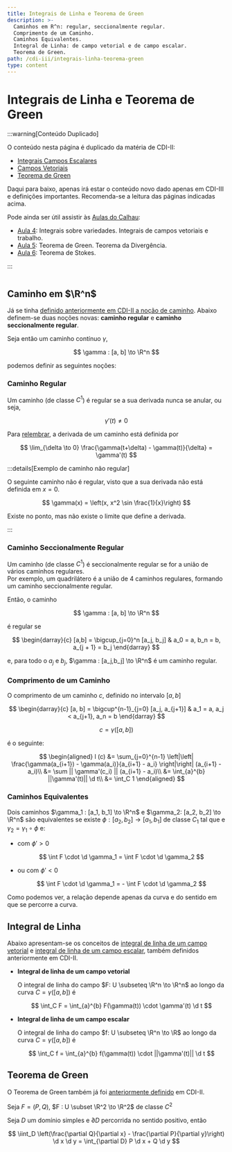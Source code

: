 ```yaml
---
title: Integrais de Linha e Teorema de Green
description: >-
  Caminhos em R^n: regular, seccionalmente regular.
  Comprimento de um Caminho.
  Caminhos Equivalentes.
  Integral de Linha: de campo vetorial e de campo escalar.
  Teorema de Green.
path: /cdi-iii/integrais-linha-teorema-green
type: content
---
```


# Integrais de Linha e Teorema de Green

:::warning[Conteúdo Duplicado]

O conteúdo nesta página é duplicado da matéria de CDI-II:

- [Integrais Campos Escalares](/cdi-ii/extremos-condicionados)
- [Campos Vetoriais](/cdi-ii/campos-vetoriais)
- [Teorema de Green](/cdi-ii/teorema-de-green)

Daqui para baixo, apenas irá estar o conteúdo novo dado apenas em CDI-III e definições importantes.
Recomenda-se a leitura das páginas indicadas acima.

Pode ainda ser útil assistir às [Aulas do Calhau](https://drive.google.com/file/d/14Yzlr4939W5MQlrLWIhWF8v97GHaA1l4/view?usp=sharing):

- [Aula 4](https://youtu.be/8yIDYS_R0_o): Integrais sobre variedades. Integrais de campos vetoriais e trabalho.
- [Aula 5](https://youtu.be/l8llkzx-E7c): Teorema de Green. Teorema da Divergência.
- [Aula 6](https://youtu.be/Su1RXp9mbCc): Teorema de Stokes.

:::

```toc

```

## Caminho em $\R^n$

Já se tinha [definido anteriormente em CDI-II a noção de caminho](/cdi-ii/conjunto-de-nivel#caminho-em-rⁿ).
Abaixo definem-se duas noções novas: **caminho regular** e **caminho seccionalmente regular**.

Seja então um caminho contínuo $\gamma$,

$$
\gamma : [a, b] \to \R^n
$$

podemos definir as seguintes noções:

### Caminho Regular

Um caminho (de classe $C^1$) é regular se a sua derivada nunca se anular, ou seja,

$$
\gamma'(t) \ne 0
$$

Para [relembrar](/cdi-ii/conjunto-de-nivel#derivada-de-um-caminho), a derivada de um caminho está definida por

$$
\lim_{\delta \to 0} \frac{\gamma(t+\delta) - \gamma(t)}{\delta} = \gamma'(t)
$$

:::details[Exemplo de caminho não regular]

O seguinte caminho não é regular, visto que a sua derivada não está definida em $x=0$.

$$
\gamma(x) = \left(x, x^2 \sin \frac{1}{x}\right)
$$

Existe no ponto, mas não existe o limite que define a derivada.

:::

### Caminho Seccionalmente Regular

Um caminho (de classe $C^1$) é seccionalmente regular se for a união de vários caminhos regulares.  
Por exemplo, um quadrilátero é a união de 4 caminhos regulares, formando um caminho seccionalmente regular.

Então, o caminho

$$
\gamma : [a, b] \to \R^n
$$

é regular se

$$
\begin{darray}{c}
[a,b] = \bigcup_{j=0}^n [a_j, b_j] & a_0 = a, b_n = b, a_{j + 1} = b_j
\end{darray}
$$

e, para todo o $a_j$ e $b_j$, $\gamma : [a_j,b_j] \to \R^n$ é um caminho regular.

### Comprimento de um Caminho

O comprimento de um caminho $c$, definido no intervalo $[a,b]$

$$
\begin{darray}{c}
[a, b] = \bigcup^{n-1}_{j=0} [a_j, a_{j+1}] & a_1 = a, a_j < a_{j+1}, a_n = b
\end{darray}
$$

$$
c = \gamma([a,b])
$$

é o seguinte:

$$
\begin{aligned}
l (c) &= \sum_{j=0}^{n-1} \left|\left| \frac{\gamma(a_{i+1}) - \gamma(a_i)}{a_{i+1} - a_i} \right|\right| (a_{i+1} - a_i)\\
&= \sum || \gamma'(c_i) || (a_{i+1} - a_i)\\
&= \int_{a}^{b} ||\gamma'(t)|| \d t\\
&= \int_C 1
\end{aligned}
$$

### Caminhos Equivalentes

Dois caminhos $\gamma_1 : [a_1, b_1] \to \R^n$ e $\gamma_2: [a_2, b_2] \to \R^n$ são equivalentes se existe $\phi: [a_2, b_2] \to [a_1, b_1]$
de classe $C_1$ tal que e $\gamma_2 = \gamma_1 \circ \phi$ e:

- com $\phi' > 0$

  $$
  \int F \cdot \d \gamma_1 = \int F \cdot \d \gamma_2
  $$

- ou com $\phi' < 0$

  $$
  \int F \cdot \d \gamma_1 = - \int F \cdot \d \gamma_2
  $$

Como podemos ver, a relação depende apenas da curva e do sentido em que se percorre a curva.

## Integral de Linha

Abaixo apresentam-se os conceitos de [integral de linha de um campo vetorial](/cdi-ii/campos-vetoriais#integral-de-linha-de-campo-vetorial)
e [integral de linha de um campo escalar](/cdi-ii/extremos-condicionados#integrais-de-campos-escalares-em-variedades),
também definidos anteriormente em CDI-II.

- **Integral de linha de um campo vetorial**

  O integral de linha do campo $F: U \subseteq \R^n \to \R^n$ ao longo da curva $C = \gamma([a,b])$ é

  $$
  \int_C F = \int_{a}^{b} F(\gamma(t)) \cdot \gamma'(t) \d t
  $$

- **Integral de linha de um campo escalar**

  O integral de linha do campo $f: U \subseteq \R^n \to \R$ ao longo da curva $C = \gamma([a,b])$ é

  $$
  \int_C f = \int_{a}^{b} f(\gamma(t)) \cdot ||\gamma'(t)|| \d t
  $$

## Teorema de Green

O Teorema de Green também já foi [anteriormente definido](/cdi-ii/teorema-de-green#teorema-de-green-1) em CDI-II.

Seja $F=(P,Q)$, $F : U \subset \R^2 \to \R^2$ de classe $C^2$

Seja $D$ um domínio simples e $\partial D$ percorrida no sentido positivo, então

$$
\iint_D \left(\frac{\partial Q}{\partial x} - \frac{\partial P}{\partial y}\right) \d x \d y = \int_{\partial D} P \d x + Q \d y
$$
